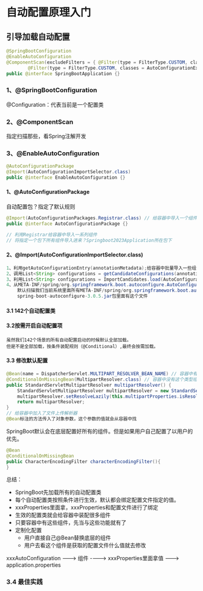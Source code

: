 # 自动配置原理入门

## 引导加载自动配置
```java
@SpringBootConfiguration
@EnableAutoConfiguration
@ComponentScan(excludeFilters = { @Filter(type = FilterType.CUSTOM, classes = TypeExcludeFilter.class),
        @Filter(type = FilterType.CUSTOM, classes = AutoConfigurationExcludeFilter.class) })
public @interface SpringBootApplication {}
```

### 1、@SpringBootConfiguration
@Configuration：代表当前是一个配置类

### 2、@ComponentScan
指定扫描那些，看Spring注解开发

### 3、@EnableAutoConfiguration
```java
@AutoConfigurationPackage
@Import(AutoConfigurationImportSelector.class)
public @interface EnableAutoConfiguration {}
```
#### 1、@AutoConfigurationPackage
自动配置包？指定了默认规则
```java
@Import(AutoConfigurationPackages.Registrar.class) // 给容器中导入一个组件
public @interface AutoConfigurationPackage {}

// 利用Registrar给容器中导入一系列组件
// 将指定一个包下所有组件导入进来？Springboot2023Application所在包下
```

#### 2、@Import(AutoConfigurationImportSelector.class)
```java
1、利用getAutoConfigurationEntry(annotationMetadata);给容器中批量导入一些组件
2、调用List<String> configurations = getCandidateConfigurations(annotationMetadata, attributes);获取到所有需要导入到容器中的配置类
3、利用List<String> configurations = ImportCandidates.load(AutoConfiguration.class, getBeanClassLoader()).getCandidates();得到所有组件
4、从META-INF/spring/org.springframework.boot.autoconfigure.AutoConfiguration.imports位置加载一个文件
    默认扫描我们当前系统里面所有META-INF/spring/org.springframework.boot.autoconfigure.AutoConfiguration.imports位置的文件
    spring-boot-autoconfigure-3.0.5.jar包里面有这个文件
```
#### 3.1 142个自动配置类

#### 3.2按需开启自动配置项
```text
虽然我们142个场景的所有自动配置启动的时候默认全部加载。
但是不是全部加载，按条件装配规则（@Conditional）,最终会按需加载。
```

#### 3.3 修改默认配置
```java
@Bean(name = DispatcherServlet.MULTIPART_RESOLVER_BEAN_NAME) // 容器中有这个名字multipartResolver的组件
@ConditionalOnMissingBean(MultipartResolver.class) // 容器中没有这个类型组件
public StandardServletMultipartResolver multipartResolver() {
    StandardServletMultipartResolver multipartResolver = new StandardServletMultipartResolver();
    multipartResolver.setResolveLazily(this.multipartProperties.isResolveLazily());
    return multipartResolver;
}
// 给容器中加入了文件上传解析器
@Bean标注的方法传入了对象参数，这个参数的值就会从容器中找
```

SpringBoot默认会在底层配置好所有的组件。但是如果用户自己配置了以用户的优先。

```java
@Bean
@ConditionalOnMissingBean
public CharacterEncodingFilter characterEncodingFilter(){
}
```

总结：
- SpringBoot先加载所有的自动配置类
- 每个自动配置类按照条件进行生效，默认都会绑定配置文件指定的值。
- xxxProperties里面拿，xxxProperties和配置文件进行了绑定
- 生效的配置类就会给容器中装配很多组件
- 只要容器中有这些组件，先当与这些功能就有了
- 定制化配置
  - 用户直接自己@Bean替换底层的组件
  - 用户去看这个组件是获取的配置文件什么值就去修改

xxxAutoConfiguration ---> 组件 ----> xxxProperties里面拿值 ---> application.properties

### 3.4 最佳实践